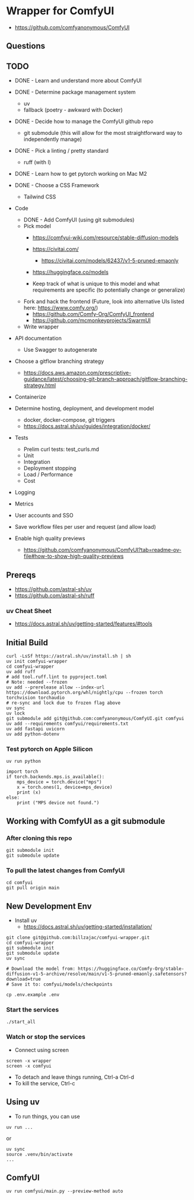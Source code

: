 # Wrapper for ComfyUI

* https://github.com/comfyanonymous/ComfyUI

## Questions


## TODO

* DONE - Learn and understand more about ComfyUI
* DONE - Determine package management system
    * uv
    * fallback (poetry - awkward with Docker)
* DONE - Decide how to manage the ComfyUI github repo
    * git submodule (this will allow for the most straightforward way to independently manage)
* DONE - Pick a linting / pretty standard
    * ruff (with I)
* DONE - Learn how to get pytorch working on Mac M2
* DONE - Choose a CSS Framework
    * Tailwind CSS
* Code
    * DONE - Add ComfyUI (using git submodules)
    * Pick model
        * https://comfyui-wiki.com/resource/stable-diffusion-models
        * https://civitai.com/
            * https://civitai.com/models/62437/v1-5-pruned-emaonly
        * https://huggingface.co/models

        * Keep track of what is unique to this model and what requirements are specific (to potentially change or generalize)
    * Fork and hack the frontend (Future, look into alternative UIs listed here: https://www.comfy.org/)
        * https://github.com/Comfy-Org/ComfyUI_frontend
        * https://github.com/mcmonkeyprojects/SwarmUI
    * Write wrapper


* API documentation
    * Use Swagger to autogenerate
* Choose a gitflow branching strategy
    * https://docs.aws.amazon.com/prescriptive-guidance/latest/choosing-git-branch-approach/gitflow-branching-strategy.html
* Containerize
* Determine hosting, deployment, and development model
    * docker, docker-compose, git triggers
    * https://docs.astral.sh/uv/guides/integration/docker/
* Tests
    * Prelim curl tests: test_curls.md
    * Unit
    * Integration
    * Deployment stopping
    * Load / Performance
    * Cost
* Logging
* Metrics
* User accounts and SSO
* Save workflow files per user and request (and allow load)
* Enable high quality previews
    * https://github.com/comfyanonymous/ComfyUI?tab=readme-ov-file#how-to-show-high-quality-previews


## Prereqs

* https://github.com/astral-sh/uv
* https://github.com/astral-sh/ruff

### uv Cheat Sheet

* https://docs.astral.sh/uv/getting-started/features/#tools


## Initial Build

```
curl -LsSf https://astral.sh/uv/install.sh | sh
uv init comfyui-wrapper
cd comfyui-wrapper
uv add ruff
# add tool.ruff.lint to pyproject.toml
# Note: needed --frozen
uv add --prerelease allow --index-url https://download.pytorch.org/whl/nightly/cpu --frozen torch torchvision torchaudio
# re-sync and lock due to frozen flag above
uv sync
uv lock
git submodule add git@github.com:comfyanonymous/ComfyUI.git comfyui
uv add --requirements comfyui/requirements.txt
uv add fastapi uvicorn
uv add python-dotenv
```

### Test pytorch on Apple Silicon

```
uv run python

import torch
if torch.backends.mps.is_available():
    mps_device = torch.device("mps")
    x = torch.ones(1, device=mps_device)
    print (x)
else:
    print ("MPS device not found.")
```

## Working with ComfyUI as a git submodule

### After cloning this repo

```
git submodule init
git submodule update
```

### To pull the latest changes from ComfyUI

```
cd comfyui
git pull origin main
```

## New Development Env

* Install uv
    * https://docs.astral.sh/uv/getting-started/installation/

```
git clone git@github.com:billzajac/comfyui-wrapper.git
cd comfyui-wrapper
git submodule init
git submodule update
uv sync

# Download the model from: https://huggingface.co/Comfy-Org/stable-diffusion-v1-5-archive/resolve/main/v1-5-pruned-emaonly.safetensors?download=true
# Save it to: comfyui/models/checkpoints

cp .env.example .env
```

### Start the services

```
./start_all
```

### Watch or stop the services

* Connect using screen

```
screen -x wrapper
screen -x comfyui
```

* To detach and leave things running, Ctrl-a Ctrl-d
* To kill the service, Ctrl-c


## Using uv

* To run things, you can use

```
uv run ...
```

or 

```
uv sync
source .venv/bin/activate
...
```


## ComfyUI

```
uv run comfyui/main.py --preview-method auto
```
